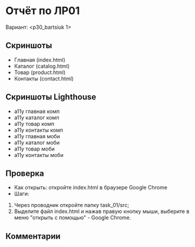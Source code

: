 ﻿# Отчёт по ЛР01

Вариант: <p30_bartsiuk 1>

## Скриншоты
- Главная (index.html)
- Каталог (catalog.html)
- Товар (product.html)
- Контакты (contact.html)
## Скриншоты Lighthouse
- а11у главная комп
- а11у каталог комп
- а11у товар комп
- а11у контакты комп
- а11у главная моби
- а11у каталог моби
- а11у товар моби
- а11у контакты моби

## Проверка
- Как открыть: откройте index.html в браузере Google Chrome
- Шаги:
1. Через проводник откройте папку task_01/src;
2. Выделите файл index.html и нажав правую кнопку мыши, выберите в меню "открыть с помощью" - Google Chrome.

## Комментарии
